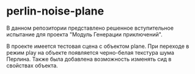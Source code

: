 # perlin-noise-plane
В данном репозитории представлено решенное вступительное испытание для проекта "Модуль Генерации приключений".

В проекте имеется тестовая сцена с объектом plane. 
При переходе в режим play на объекте появляется черно-белая текстура шума Перлина.
Также была добавлена возможность изменять сид в свойствах объекта.
